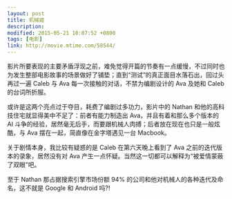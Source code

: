 ```yaml
---
layout: post
title: 机械姬
description:
modified: 2015-05-21 10:07:52 +0800
tags: [电影]
link: http://movie.mtime.com/58544/
---
```


影片所要表现的主要矛盾浮现之前，难免觉得开篇的节奏有一点缓慢，不过同时也为发生整部电影故事的场景做好了铺垫；直到“测试”的真正面目水落石出，回过头再过一遍 Caleb 与 Ava 每一次接触的对话，不禁为编剧设计的 Ava 及她和 Caleb 的台词所折服。

或许是这两个亮点过于夺目，耗费了编剧过多功力，影片中的 Nathan 和他的高科技住宅就显得美中不足了：前者有能力制造出 Ava，并且有着和那么多个版本的 AI 斗争的经验，居然毫无后手，而要跟机械人肉搏；后者放在现在也只是一般炫酷，与 Ava 摆在一起，简直像在金字塔遇见一台 Macbook。

关于剧情本身，我比较有疑惑的是 Caleb 在第六天晚上看到了 Ava 之前的迭代版本的录象，居然没有对 Ava 产生一点怀疑。当然这一切都可以解释为“被爱情蒙蔽了双眼”吧。

至于 Nathan 那占据搜索引擎市场份额 94% 的公司和他对机械人的各种迭代及命名，这不就是 Google 和 Android 吗?!
